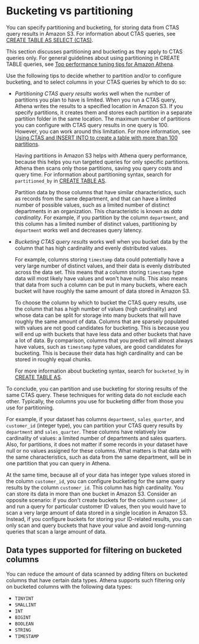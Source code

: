 # Bucketing vs partitioning<a name="ctas-bucketing-vs-partitioning"></a>

You can specify partitioning and bucketing, for storing data from CTAS query results in Amazon S3\. For information about CTAS queries, see [CREATE TABLE AS SELECT \(CTAS\)](ctas.md)\.

This section discusses partitioning and bucketing as they apply to CTAS queries only\. For general guidelines about using partitioning in CREATE TABLE queries, see [Top performance tuning tips for Amazon Athena](http://aws.amazon.com/blogs/big-data/top-10-performance-tuning-tips-for-amazon-athena/)\.

Use the following tips to decide whether to partition and/or to configure bucketing, and to select columns in your CTAS queries by which to do so:
+ *Partitioning CTAS query results* works well when the number of partitions you plan to have is limited\. When you run a CTAS query, Athena writes the results to a specified location in Amazon S3\. If you specify partitions, it creates them and stores each partition in a separate partition folder in the same location\. The maximum number of partitions you can configure with CTAS query results in one query is 100\. However, you can work around this limitation\. For more information, see [Using CTAS and INSERT INTO to create a table with more than 100 partitions](ctas-insert-into.md)\.

  Having partitions in Amazon S3 helps with Athena query performance, because this helps you run targeted queries for only specific partitions\. Athena then scans only those partitions, saving you query costs and query time\. For information about partitioning syntax, search for `partitioned_by` in [CREATE TABLE AS](create-table-as.md)\.

  Partition data by those columns that have similar characteristics, such as records from the same department, and that can have a limited number of possible values, such as a limited number of distinct departments in an organization\. This characteristic is known as *data cardinality*\. For example, if you partition by the column `department`, and this column has a limited number of distinct values, partitioning by `department` works well and decreases query latency\. 
+ *Bucketing CTAS query results* works well when you bucket data by the column that has high cardinality and evenly distributed values\. 

  For example, columns storing `timestamp` data could potentially have a very large number of distinct values, and their data is evenly distributed across the data set\. This means that a column storing `timestamp` type data will most likely have values and won't have nulls\. This also means that data from such a column can be put in many buckets, where each bucket will have roughly the same amount of data stored in Amazon S3\. 

  To choose the column by which to bucket the CTAS query results, use the column that has a high number of values \(high cardinality\) and whose data can be split for storage into many buckets that will have roughly the same amount of data\. Columns that are sparsely populated with values are not good candidates for bucketing\. This is because you will end up with buckets that have less data and other buckets that have a lot of data\. By comparison, columns that you predict will almost always have values, such as `timestamp` type values, are good candidates for bucketing\. This is because their data has high cardinality and can be stored in roughly equal chunks\. 

  For more information about bucketing syntax, search for `bucketed_by` in [CREATE TABLE AS](create-table-as.md)\. 

To conclude, you can partition and use bucketing for storing results of the same CTAS query\. These techniques for writing data do not exclude each other\. Typically, the columns you use for bucketing differ from those you use for partitioning\. 

For example, if your dataset has columns `department`, `sales_quarter`, and `customer_id` \(integer type\), you can partition your CTAS query results by `department` and `sales_quarter`\. These columns have relatively low cardinality of values: a limited number of departments and sales quarters\. Also, for partitions, it does not matter if some records in your dataset have null or no values assigned for these columns\. What matters is that data with the same characteristics, such as data from the same department, will be in one partition that you can query in Athena\. 

At the same time, because all of your data has integer type values stored in the column `customer_id`, you can configure bucketing for the same query results by the column `customer_id`\. This column has high cardinality\. You can store its data in more than one bucket in Amazon S3\. Consider an opposite scenario: if you don't create buckets for the column `customer_id` and run a query for particular customer ID values, then you would have to scan a very large amount of data stored in a single location in Amazon S3\. Instead, if you configure buckets for storing your ID\-related results, you can only scan and query buckets that have your value and avoid long\-running queries that scan a large amount of data\. 

## Data types supported for filtering on bucketed columns<a name="bucketing-data-types-supported-for-filtering"></a>

You can reduce the amount of data scanned by adding filters on bucketed columns that have certain data types\. Athena supports such filtering only on bucketed columns with the following data types:
+  `TINYINT` 
+  `SMALLINT` 
+  `INT` 
+  `BIGINT` 
+  `BOOLEAN` 
+  `STRING` 
+  `TIMESTAMP` 